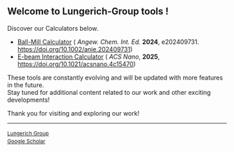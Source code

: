 ## Welcome to Lungerich-Group tools !
Discover our Calculators below.
<br>

- <a target="blank" href="https://lungerich-group.github.io/Ball-mill-calculator">Ball-Mill Calculator</a>
(<em> Angew. Chem. Int. Ed.</em> <strong>2024</strong>, e202409731. <a target="blank" href="https://doi.org/10.1002/anie.202409731">https://doi.org/10.1002/anie.202409731</a>)
- <a target="blank" href="https://jongseong94.github.io/E-beam-interaction-calculator">E-beam Interaction Calculator</a>
(<em> ACS Nano</em>, <strong>2025</strong>, <a target="blank" href="https://doi.org/10.1021/acsnano.4c15470">https://doi.org/10.1021/acsnano.4c15470</a>)

These tools are constantly evolving and will be updated with more features in the future.<br>
Stay tuned for additional content related to our work and other exciting developments!

Thank you for visiting and exploring our work!<br>

<hr>

<p style="font-size: 12px; margin-top: 10px; line-height: 1.5;">
<a target="blank" href="https://www.lungerichlab.com/">Lungerich Group</a><br>
<a target="blank" href="https://scholar.google.com/citations?user=SqZM0A4AAAAJ&amp;hl=de">Google Scholar</a>
</p>


